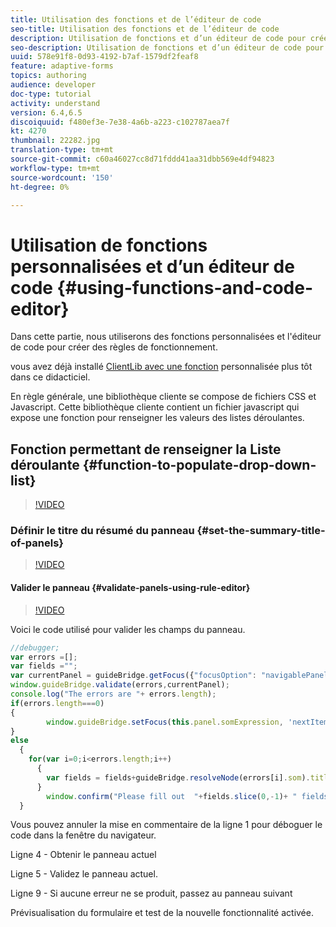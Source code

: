 ```yaml
---
title: Utilisation des fonctions et de l’éditeur de code
seo-title: Utilisation des fonctions et de l’éditeur de code
description: Utilisation de fonctions et d’un éditeur de code pour créer des règles de fonctionnement
seo-description: Utilisation de fonctions et d’un éditeur de code pour créer des règles de fonctionnement
uuid: 578e91f8-0d93-4192-b7af-1579df2feaf8
feature: adaptive-forms
topics: authoring
audience: developer
doc-type: tutorial
activity: understand
version: 6.4,6.5
discoiquuid: f480ef3e-7e38-4a6b-a223-c102787aea7f
kt: 4270
thumbnail: 22282.jpg
translation-type: tm+mt
source-git-commit: c60a46027cc8d71fddd41aa31dbb569e4df94823
workflow-type: tm+mt
source-wordcount: '150'
ht-degree: 0%

---
```



# Utilisation de fonctions personnalisées et d’un éditeur de code {#using-functions-and-code-editor}

Dans cette partie, nous utiliserons des fonctions personnalisées et l&#39;éditeur de code pour créer des règles de fonctionnement.

vous avez déjà installé [ClientLib avec une fonction](assets/client-libs-and-logo.zip) personnalisée plus tôt dans ce didacticiel.

En règle générale, une bibliothèque cliente se compose de fichiers CSS et Javascript. Cette bibliothèque cliente contient un fichier javascript qui expose une fonction pour renseigner les valeurs des listes déroulantes.


## Fonction permettant de renseigner la Liste déroulante {#function-to-populate-drop-down-list}

>[!VIDEO](https://video.tv.adobe.com/v/22282?quality=9&learn=on)

### Définir le titre du résumé du panneau {#set-the-summary-title-of-panels}

>[!VIDEO](https://video.tv.adobe.com/v/28387?quality=9&learn=on)

#### Valider le panneau {#validate-panels-using-rule-editor}

>[!VIDEO](https://video.tv.adobe.com/v/28409?quality=9&learn=on)

Voici le code utilisé pour valider les champs du panneau.

```javascript
//debugger;
var errors =[];
var fields ="";
var currentPanel = guideBridge.getFocus({"focusOption": "navigablePanel"});
window.guideBridge.validate(errors,currentPanel);
console.log("The errors are "+ errors.length);
if(errors.length===0)
{
        window.guideBridge.setFocus(this.panel.somExpression, 'nextItem', true);
}
else
  {
    for(var i=0;i<errors.length;i++)
      {
        var fields = fields+guideBridge.resolveNode(errors[i].som).title+" , ";
      }
        window.confirm("Please fill out  "+fields.slice(0,-1)+ " fields");
  }
```

Vous pouvez annuler la mise en commentaire de la ligne 1 pour déboguer le code dans la fenêtre du navigateur.

Ligne 4 - Obtenir le panneau actuel

Ligne 5 - Validez le panneau actuel.

Ligne 9 - Si aucune erreur ne se produit, passez au panneau suivant

Prévisualisation du formulaire et test de la nouvelle fonctionnalité activée.
